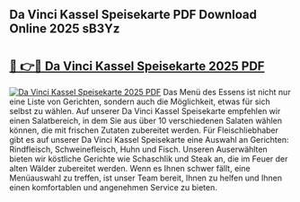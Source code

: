 ## Da Vinci Kassel Speisekarte PDF Download Online 2025 sB3Yz

# <h2><a href="http://gcb99r.nevu.top/?p=Da+Vinci+Kassel+Speisekarte">🔗 👉🔴 Da Vinci Kassel Speisekarte 2025 PDF</a></h2>

[![Da Vinci Kassel Speisekarte 2025 PDF](https://i.imgur.com/dBaPXMq.png)](http://gcb99r.nevu.top/?p=Da+Vinci+Kassel+Speisekarte)
Das Menü des Essens ist nicht nur eine Liste von Gerichten, sondern auch die Möglichkeit, etwas für sich selbst zu wählen. Auf unserer Da Vinci Kassel Speisekarte empfehlen wir einen Salatbereich, in dem Sie aus über 10 verschiedenen Salaten wählen können, die mit frischen Zutaten zubereitet werden. Für Fleischliebhaber gibt es auf unserer Da Vinci Kassel Speisekarte eine Auswahl an Gerichten: Rindfleisch, Schweinefleisch, Huhn und Fisch. Unseren Auserwählten bieten wir köstliche Gerichte wie Schaschlik und Steak an, die im Feuer der alten Wälder zubereitet werden. Wenn es Ihnen schwer fällt, eine Menüauswahl zu treffen, ist unser Team bereit, Ihnen zu helfen und Ihnen einen komfortablen und angenehmen Service zu bieten.
